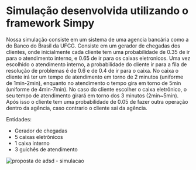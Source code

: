 # Simulação desenvolvida utilizando o framework Simpy

Nossa simulação consiste em um sistema de uma agencia bancária como a do Banco do Brasil da UFCG.
Consiste em um gerador de chegadas dos clientes, onde inicialmente cada cliente tem uma probabilidade de 0.35 de ir para o atendimento interno, e 0.65 de ir para os caixas eletronicos. Uma vez escolhido o atendimento interno, a probabilidade do cliente ir para a fila de resolução de problemas é de 0.6 e de 0.4 de ir para o caixa. No caixa o cliente irá ter um tempo de atendimento em torno de 2 minutos (uniforme de 1min-2min), enquanto no atendimento o tempo gira em torno de 5min (uniforme de 4min-7min).
No caso do cliente escolher o caixa eletrônico, o seu tempo de atendimento girará em torno dos 3 minutos (2min~5min).
Após isso o cliente tem uma probabilidade de 0.05 de fazer outra operação dentro da agência, caso contrario o cliente sai da agência.

Entidades:
 - Gerador de chegadas
 - 5 caixas eletrônicos
 - 1 caixa interno
 - 3 guichês de atendimento


![proposta de adsd - simulacao](https://user-images.githubusercontent.com/8560905/47885160-6c25e300-de12-11e8-818e-186950d4b778.png)

